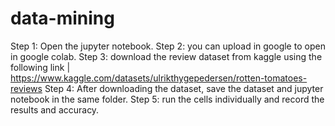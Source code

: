 # data-mining

Step 1: Open the jupyter notebook.
Step 2: you can upload in google to open in google colab. 
Step 3: download the review dataset from kaggle using the following link |  https://www.kaggle.com/datasets/ulrikthygepedersen/rotten-tomatoes-reviews 
Step 4: After downloading the dataset, save the dataset and jupyter notebook in the same folder.
Step 5: run the cells individually and record the results and accuracy.
